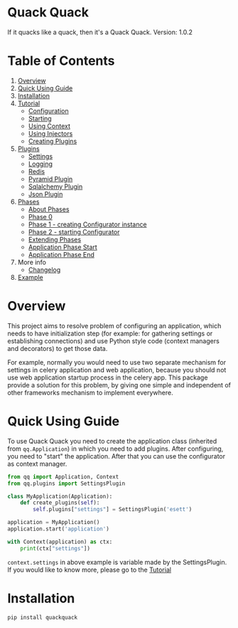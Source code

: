 # Quack Quack

If it quacks like a quack, then it's a Quack Quack.
Version: 1.0.2

# Table of Contents
1. [Overview](#overview)
2. [Quick Using Guide](#quick-using-guide)
3. [Installation](#installation)
4. [Tutorial](docs/tutorial.md)
    * [Configuration](docs/tutorial.md#configuration)
    * [Starting](docs/tutorial.md#starting)
    * [Using Context](docs/tutorial.md#using-context)
    * [Using Injectors](docs/tutorial.md#using-injectors)
    * [Creating Plugins](docs/tutorial.md#creating-plugins)
5. [Plugins](docs/plugins.md)
    * [Settings](docs/plugins.md#settings)
    * [Logging](docs/plugins.md#logging)
    * [Redis](docs/plugins.md#redis)
    * [Pyramid Plugin](docs/pyramid.md)
    * [Sqlalchemy Plugin](docs/sqlalchemy.md)
    * [Json Plugin](docs/json.md)
6. [Phases](docs/phases.md)
    * [About Phases](docs/phases.md#about-phases)
    * [Phase 0](docs/phases.md#phase-0)
    * [Phase 1 - creating Configurator instance](docs/phases.md#phase-1---creating-configurator-instance)
    * [Phase 2 - starting Configurator](docs/phases.md#phase-2---starting-configurator)
    * [Extending Phases](#extending-phases)
    * [Application Phase Start](docs/phases.md#application-phase-start)
    * [Application Phase End](docs/phases.md#application-phase-end)
7. More info
    * [Changelog](docs/CHANGELOG.md)
8. [Example](example/readme.md)


# Overview

This project aims to resolve problem of configuring an application, which needs to
have initialization step (for example: for gathering settings or establishing
connections) and use Python style code (context managers and decorators) to get
those data.

For example, normally you would need to use two separate mechanism for settings
in celery application and web application, because you should not use web
application startup process in the celery app. This package provide a solution
for this problem, by giving one simple and independent of other frameworks
mechanism to implement everywhere.

# Quick Using Guide

To use Quack Quack you need to create the application class (inherited from
`qq.Application`) in which you need to add plugins. After configuring, you need to "start"
the application. After that you can use the configurator as context manager.

```python
from qq import Application, Context
from qq.plugins import SettingsPlugin

class MyApplication(Application):
    def create_plugins(self):
        self.plugins["settings"] = SettingsPlugin('esett')

application = MyApplication()
application.start('application')

with Context(application) as ctx:
    print(ctx["settings"])

```

`context.settings` in above example is variable made by the SettingsPlugin.
If you would like to know more, please go to the [Tutorial](docs/tutorial.md)

# Installation

```bash
pip install quackquack
```
